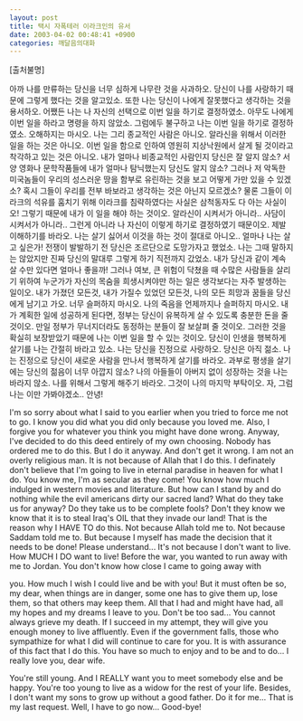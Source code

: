 ```yaml
---
layout: post
title: 택시 자폭테러 이라크인의 유서
date: 2003-04-02 00:48:41 +0900
categories: 깨달음의대화
---
```

[출처불명]
  

  
아까 나를 만류하는 당신을 너무 심하게 나무란 것을 사과하오. 당신이 나를 사랑하기 때문에 그렇게 했다는 것을 알고있소. 또한 나는 당신이 나에게 잘못했다고 생각하는 것을 용서하오. 어쨌든 나는 나 자신의 선택으로 이번 일을 하기로 결정하였소. 아무도 나에게 이번 일을 하라고 명령을 하지 않았소. 그럼에두 불구하고 나는 이번 일을 하기로 결정하였소. 오해하지는 마시오. 나는 그리 종교적인 사람은 아니오. 알라신을 위해서 이러한 일을 하는 것은 아니오. 이번 일을 함으로 인하여 영원히 지상낙원에서 살게 될 것이라고 착각하고 있는 것은 아니오. 내가 얼마나 비종교적인 사람인지 당신은 잘 알지 않소? 서양 영화나 문학작품들에 내가 얼마나 탐닉했는지 당신도 알지 않소? 그러나 저 악독한 미국놈들이 우리의 성스러운 땅을 함부로 유린하는 것을 보고 어떻게 가만 있을 수 있겠소? 혹시 그들이 우리를 전부 바보라고 생각하는 것은 아닌지 모르겠소? 물론 그들이 이라크의 석유를 훔치기 위해 이라크를 침략하였다는 사실은 삼척동자도 다 아는 사실이오! 그렇기 때문에 내가 이 일을 해야 하는 것이오. 알라신이 시켜서가 아니라.. 사담이 시켜서가 아니라.. 그런게 아니라 나 자신이 이렇게 하기로 결정하였기 때문이오. 제발 이해하기를 바라오. 나는 살기 싫어서 이것을 하는 것이 절대로 아니오.. 얼마나 나는 살고 싶은가! 전쟁이 발발하기 전 당신은 조르단으로 도망가자고 했었소. 나는 그때 말하지는 않았지만 진짜 당신의 말대루 그렇게 하기 직전까지 갔었소. 내가 당신과 같이 계속 살 수만 있다면 얼마나 좋을까! 그러나 여보, 큰 위험이 닥쳤을 때 수많은 사람들을 살리기 위하여 누군가가 자신의 목숨을 희생시켜야만 하는 일은 생각보다는 자주 발생하는 일이오. 내가 가졌던 모든것, 내가 가질수 있었던 모든것, 나의 모든 희망과 꿈들을 당신에게 남기고 가오. 너무 슬퍼하지 마시오. 나의 죽음을 언제까지나 슬퍼하지 마시오. 내가 계획한 일에 성공하게 된다면, 정부는 당신이 유복하게 살 수 있도록 충분한 돈을 줄 것이오. 만일 정부가 무너지더라도 동정하는 분들이 잘 보살펴 줄 것이오. 그러한 것을 확실히 보장받았기 때문에 나는 이번 일을 할 수 있는 것이오. 당신이 인생을 행복하게 살기를 나는 간절히 바라고 있소. 나는 당신을 진정으로 사랑하오. 당신은 아직 젊소. 나는 진정으로 당신이 새로운 사람을 만나서 행복하게 살기를 바라오. 과부로 평생을 살기에는 당신의 젊음이 너무 아깝지 않소? 나의 아들들이 아버지 없이 성장하는 것을 나는 바라지 않소. 나를 위해서 그렇게 해주기 바라오. 그것이 나의 마지막 부탁이오. 자, 그럼 나는 이만 가봐야겠소.. 안녕!
  

  

  

  
I'm so sorry about what I said to you earlier when you tried to force me not to go. I know you did what you did only because you loved me. Also, I forgive you for whatever you think you might have done wrong. Anyway, I've decided to do this deed entirely of my own choosing. Nobody has ordered me to do this. But I do it anyway. And don't get it wrong. I am not an overly religious man. It is not because of Allah that I do this. I definately don't believe that I'm going to live in eternal paradise in heaven for what I do. You know me, I'm as secular as they come! You know how much I indulged in western movies and literature. But how can I stand by and do nothing while the evil americans dirty our sacred land? What do they take us for anyway? Do they take us to be complete fools? Don't they know we know that it is to steal Iraq's OIL that they invade our land! That is the reason why I HAVE TO do this. Not because Allah told me to. Not because Saddam told me to. But because I myself has made the decision that it needs to be done! Please understand... It's not because I don't want to live. How MUCH I DO want to live! Before the war, you wanted to run away with me to Jordan. You don't know how close I came to going away with
  
you. How much I wish I could live and be with you! But it must often be so, my dear, when things are in danger, some one has to give them up, lose them, so that others may keep them. All that I had and might have had, all my hopes and my dreams I leave to you. Don't be too sad... You cannot always grieve my death. If I succeed in my attempt, they will give you enough money to live affluently. Even if the government falls, those who sympathize for what I did will continue to care for you. It is with assurance of this fact that I do this. You have so much to enjoy and to be and to do... I really love you, dear wife.
  
You're still young. And I REALLY want you to meet somebody else and be happy. You're too young to live as a widow for the rest of your life. Besides, I don't want my sons to grow up without a good father. Do it for me... That is my last request. Well, I have to go now... Good-bye!